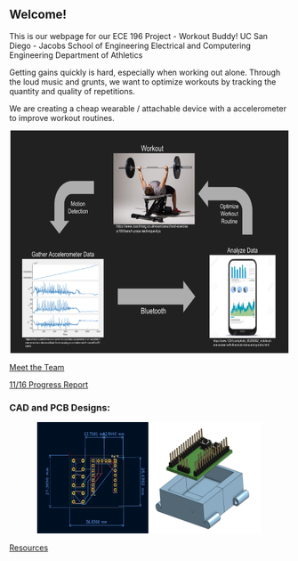 ## Welcome!

This is our webpage for our ECE 196 Project - Workout Buddy!
UC San Diego - Jacobs School of Engineering
Electrical and Computering Engineering
Department of Athletics

Getting gains quickly is hard, especially when working out alone. Through the loud music and grunts, we want to optimize workouts by tracking the quantity and quality of repetitions.

We are creating a cheap wearable / attachable device with a accelerometer to improve workout routines. 

<p align="center">
<img src="website/site_resources/FlowChart.png" width="500" height="400"/>
</p>

[Meet the Team](website/AboutTeam.md)

[11/16 Progress Report](website/11_16_Progress_Report.md)

### CAD and PCB Designs:

<p align="center">
<img src="website/site_resources/PCB_Design.png" width="200" height="200"/>
<img src= "website/site_resources/CAD.png" width="200" height="200"/>
</p>


[Resources](website/resources.md)
